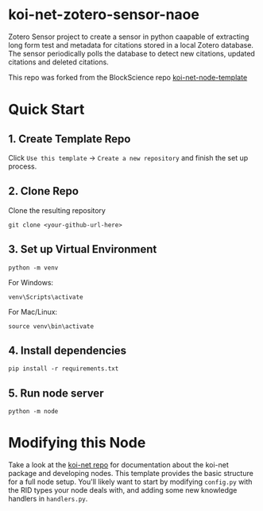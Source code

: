 # koi-net-zotero-sensor-naoe

Zotero Sensor project to create a sensor in python caapable of extracting long form test and metadata for citations stored in a local Zotero database. The sensor periodically polls the database to detect new citations, updated citations and deleted citations.

This repo was forked from the BlockScience repo [koi-net-node-template](https://github.com/BlockScience/koi-net-node-template)

# Quick Start

## 1. Create Template Repo

Click `Use this template` -> `Create a new repository` and finish the set up process.

## 2. Clone Repo
Clone the resulting repository
```
git clone <your-github-url-here>
```

## 3. Set up Virtual Environment

```
python -m venv
```
For Windows:
```
venv\Scripts\activate
```
For Mac/Linux:
```
source venv\bin\activate
```

## 4. Install dependencies
```
pip install -r requirements.txt
```

## 5. Run node server
```
python -m node
```

# Modifying this Node
Take a look at the [koi-net repo](https://github.com/BlockScience/koi-net) for documentation about the koi-net package and developing nodes. This template provides the basic structure for a full node setup. You'll likely want to start by modifying `config.py` with the RID types your node deals with, and adding some new knowledge handlers in `handlers.py`.

